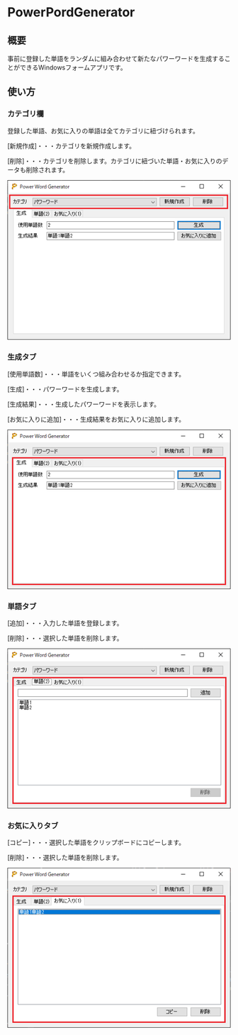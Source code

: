 # PowerPordGenerator
## 概要
事前に登録した単語をランダムに組み合わせて新たなパワーワードを生成することができるWindowsフォームアプリです。

## 使い方
### カテゴリ欄
登録した単語、お気に入りの単語は全てカテゴリに紐づけられます。

[新規作成]・・・カテゴリを新規作成します。

[削除]・・・カテゴリを削除します。カテゴリに紐づいた単語・お気に入りのデータも削除されます。

![カテゴリ欄](./Document/Images/CategoryImage.png)

### 生成タブ
[使用単語数]・・・単語をいくつ組み合わせるか指定できます。

[生成]・・・パワーワードを生成します。

[生成結果]・・・生成したパワーワードを表示します。

[お気に入りに追加]・・・生成結果をお気に入りに追加します。

![生成タブ](./Document/Images/GenerateTabImage.png)

### 単語タブ
[追加]・・・入力した単語を登録します。

[削除]・・・選択した単語を削除します。

![単語タブ](./Document/Images/MaterialWordTabImage.png)

### お気に入りタブ
[コピー]・・・選択した単語をクリップボードにコピーします。

[削除]・・・選択した単語を削除します。

![単語タブ](./Document/Images/FavoriteWordTabImage.png)